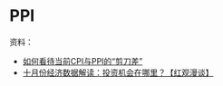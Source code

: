 # PPI

资料：

* [如何看待当前CPI与PPI的“剪刀差”][1]
* [十月份经济数据解读：投资机会在哪里？【红观漫谈】][2]

[1]: https://www.ccps.gov.cn/dxsy/202110/t20211027_151005.shtml
[2]: https://www.bilibili.com/video/BV15L411g78K?t=84
